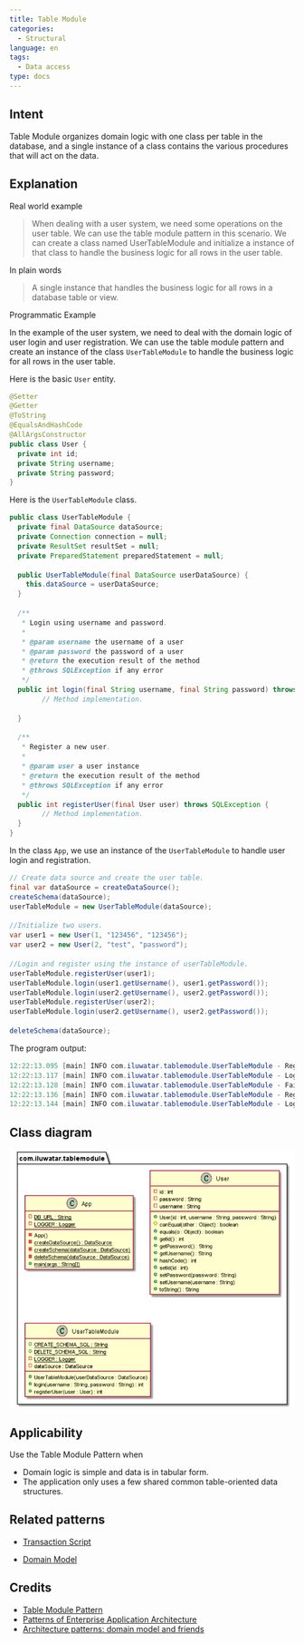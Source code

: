 ```yaml
---
title: Table Module
categories:
  - Structural
language: en
tags:
  - Data access
type: docs
---
```


## Intent
Table Module organizes domain logic with one class per table in the database, and a single instance of a class contains the various procedures that will act on the data.

## Explanation

Real world example

> When dealing with a user system, we need some operations on the user table. We can use the table module pattern in this scenario. We can create a class named UserTableModule and initialize a instance of that class to handle the business logic for all rows in the user table.

In plain words

> A single instance that handles the business logic for all rows in a database table or view.

Programmatic Example

In the example of the user system, we need to deal with the domain logic of user login and user registration. We can use the table module pattern and create an instance of the class `UserTableModule` to handle the business logic for all rows in the user table.

Here is the basic `User` entity.

```java
@Setter
@Getter
@ToString
@EqualsAndHashCode
@AllArgsConstructor
public class User {
  private int id;
  private String username;
  private String password;
}
```

Here is the `UserTableModule` class.

```java
public class UserTableModule {
  private final DataSource dataSource;
  private Connection connection = null;
  private ResultSet resultSet = null;
  private PreparedStatement preparedStatement = null;

  public UserTableModule(final DataSource userDataSource) {
    this.dataSource = userDataSource;
  }
  
  /**
   * Login using username and password.
   *
   * @param username the username of a user
   * @param password the password of a user
   * @return the execution result of the method
   * @throws SQLException if any error
   */
  public int login(final String username, final String password) throws SQLException {
  		// Method implementation.

  }

  /**
   * Register a new user.
   *
   * @param user a user instance
   * @return the execution result of the method
   * @throws SQLException if any error
   */
  public int registerUser(final User user) throws SQLException {
  		// Method implementation.
  }
}
```

In the class `App`, we use an instance of the `UserTableModule` to handle user login and registration.

```java
// Create data source and create the user table.
final var dataSource = createDataSource();
createSchema(dataSource);
userTableModule = new UserTableModule(dataSource);

//Initialize two users.
var user1 = new User(1, "123456", "123456");
var user2 = new User(2, "test", "password");

//Login and register using the instance of userTableModule.
userTableModule.registerUser(user1);
userTableModule.login(user1.getUsername(), user1.getPassword());
userTableModule.login(user2.getUsername(), user2.getPassword());
userTableModule.registerUser(user2);
userTableModule.login(user2.getUsername(), user2.getPassword());

deleteSchema(dataSource);
```

The program output:

```java
12:22:13.095 [main] INFO com.iluwatar.tablemodule.UserTableModule - Register successfully!
12:22:13.117 [main] INFO com.iluwatar.tablemodule.UserTableModule - Login successfully!
12:22:13.128 [main] INFO com.iluwatar.tablemodule.UserTableModule - Fail to login!
12:22:13.136 [main] INFO com.iluwatar.tablemodule.UserTableModule - Register successfully!
12:22:13.144 [main] INFO com.iluwatar.tablemodule.UserTableModule - Login successfully!
```

## Class diagram

![](etc/table-module.urm.png "table module")

## Applicability

Use the Table Module Pattern when

- Domain logic is simple and data is in tabular form.
- The application only uses a few shared common table-oriented data structures.

## Related patterns

- [Transaction Script](https://java-design-patterns.com/patterns/transaction-script/)

- [Domain Model](https://java-design-patterns.com/patterns/domain-model/)

## Credits

* [Table Module Pattern](http://wiki3.cosc.canterbury.ac.nz/index.php/Table_module_pattern)
* [Patterns of Enterprise Application Architecture](https://www.amazon.com/gp/product/0321127420/ref=as_li_qf_asin_il_tl?ie=UTF8&tag=javadesignpat-20&creative=9325&linkCode=as2&creativeASIN=0321127420&linkId=18acc13ba60d66690009505577c45c04)
* [Architecture patterns: domain model and friends](https://inviqa.com/blog/architecture-patterns-domain-model-and-friends)